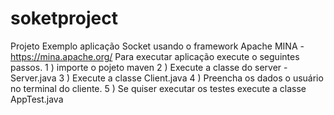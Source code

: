 # soketproject
Projeto Exemplo aplicação Socket usando o framework Apache MINA - https://mina.apache.org/
Para executar aplicação execute o seguintes passos.
1 ) importe o pojeto maven
2 ) Execute a classe do server - Server.java
3 ) Execute a classe Client.java
4 ) Preencha os dados o usuário no terminal do cliente.
5 ) Se quiser executar os testes execute a classe AppTest.java 
